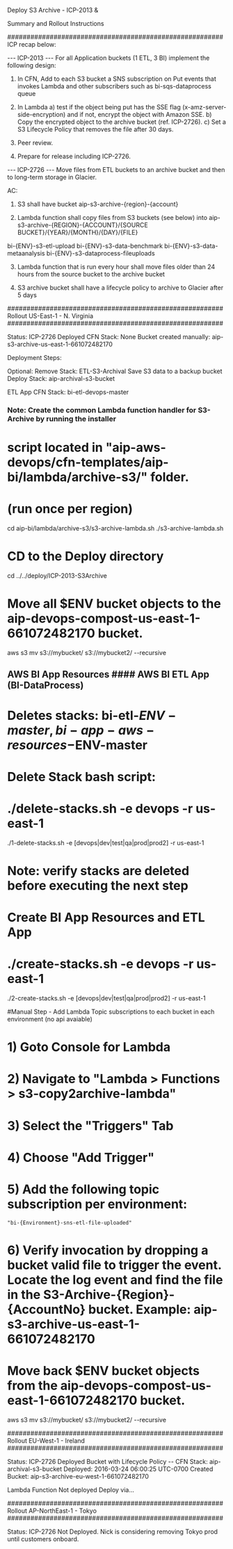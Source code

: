 Deploy S3 Archive - ICP-2013 &  

Summary and Rollout Instructions

########################################################
ICP recap below:

--- ICP-2013 ---
For all Application buckets (1 ETL, 3 BI) implement the following design: 

1) In CFN, Add to each S3 bucket a SNS subscription on Put events that invokes Lambda and other subscribers such as bi-sqs-dataprocess queue 

2) In Lambda 
    a) test if the object being put has the SSE flag (x-amz-server-side-encryption) and if not, encrypt the object with Amazon SSE. 
    b) Copy the encrypted object to the archive bucket (ref. ICP-2726). 
    c) Set a S3 Lifecycle Policy that removes the file after 30 days. 

3) Peer review. 
4) Prepare for release including ICP-2726. 

--- ICP-2726 ---
Move files from ETL buckets to an archive bucket and then to long-term storage in Glacier.

AC:
1) S3 shall have bucket aip-s3-archive-{region}-{account}

2) Lambda function shall copy files from S3 buckets (see below) into aip-s3-archive-{REGION}-{ACCOUNT}/{SOURCE BUCKET}/{YEAR}/{MONTH}/{DAY}/{FILE}

bi-{ENV}-s3-etl-upload
bi-{ENV}-s3-data-benchmark
bi-{ENV}-s3-data-metaanalysis
bi-{ENV}-s3-dataprocess-fileuploads

3) Lambda function that is run every hour shall move files older than 24 hours from the source bucket to the archive bucket
 
4) S3 archive bucket shall have a lifecycle policy to archive to Glacier after 5 days

########################################################
	Rollout US-East-1 - N. Virginia
########################################################

Status: ICP-2726 Deployed
CFN Stack: None
Bucket created manually: aip-s3-archive-us-east-1-661072482170

Deployment Steps:

Optional: 
	Remove Stack: ETL-S3-Archival
	Save S3 data to a backup bucket 
	Deploy Stack: aip-archival-s3-bucket

ETL App CFN Stack: bi-etl-devops-master

### Note: Create the common Lambda function handler for S3-Archive by running the installer 
# script located in "aip-aws-devops/cfn-templates/aip-bi/lambda/archive-s3/" folder.
# (run once per region)
cd aip-bi/lambda/archive-s3/s3-archive-lambda.sh
./s3-archive-lambda.sh

# CD to the Deploy directory
cd ../../deploy/ICP-2013-S3Archive

# Move all $ENV bucket objects to the aip-devops-compost-us-east-1-661072482170 bucket. 
aws s3 mv s3://mybucket/ s3://mybucket2/ --recursive


## AWS BI App Resources #### AWS BI ETL App (BI-DataProcess) ##
# Deletes stacks: bi-etl-$ENV-master, bi-app-aws-resources-$ENV-master
# Delete Stack bash script: 
# ./delete-stacks.sh -e devops -r us-east-1
./1-delete-stacks.sh -e [devops|dev|test|qa|prod|prod2] -r us-east-1

# Note: verify stacks are deleted before executing the next step

# Create BI App Resources and ETL App
# ./create-stacks.sh -e devops -r us-east-1

./2-create-stacks.sh -e [devops|dev|test|qa|prod|prod2] -r us-east-1

#Manual Step - Add Lambda Topic subscriptions to each bucket in each environment (no api avaiable)
# 1) Goto Console for Lambda
# 2) Navigate to "Lambda > Functions > s3-copy2archive-lambda"
# 3) Select the "Triggers" Tab
# 4) Choose "Add Trigger"
# 5) Add the following topic subscription per environment:
	"bi-{Environment}-sns-etl-file-uploaded"
# 6) Verify invocation by dropping a bucket valid file to trigger the event. Locate the log event and find the file in the S3-Archive-{Region}-{AccountNo} bucket. Example: aip-s3-archive-us-east-1-661072482170


# Move back $ENV bucket objects from the aip-devops-compost-us-east-1-661072482170 bucket. 
aws s3 mv s3://mybucket/ s3://mybucket2/ --recursive

########################################################
	Rollout EU-West-1 - Ireland
########################################################

Status: ICP-2726 Deployed
Bucket with Lifecycle Policy --
	CFN Stack: aip-archival-s3-bucket
	Deployed: 2016-03-24 06:00:25 UTC-0700
	Created Bucket: aip-s3-archive-eu-west-1-661072482170

Lambda Function Not deployed
	Deploy via...




########################################################
	Rollout AP-NorthEast-1 - Tokyo
########################################################

Status: ICP-2726 Not Deployed. Nick is considering removing Tokyo prod until customers onboard.







